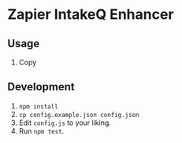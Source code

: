 # Zapier IntakeQ Enhancer

## Usage
1. Copy

## Development
1. `npm install`
2. `cp config.example.json config.json`
3. Edit `config.js` to your liking.
4. Run `npm test`.
